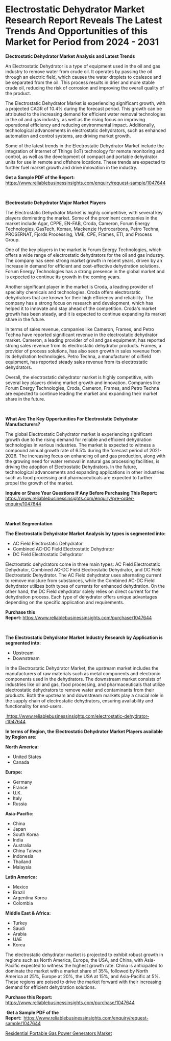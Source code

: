 <p><h1>Electrostatic Dehydrator Market Research Report Reveals The Latest Trends And Opportunities of this Market for Period from 2024 - 2031</h1></p><p><strong>Electrostatic Dehydrator Market Analysis and Latest Trends</strong></p>
<p><p>An Electrostatic Dehydrator is a type of equipment used in the oil and gas industry to remove water from crude oil. It operates by passing the oil through an electric field, which causes the water droplets to coalesce and be separated from the oil. This process results in drier and more stable crude oil, reducing the risk of corrosion and improving the overall quality of the product.</p><p>The Electrostatic Dehydrator Market is experiencing significant growth, with a projected CAGR of 10.4% during the forecast period. This growth can be attributed to the increasing demand for efficient water removal technologies in the oil and gas industry, as well as the rising focus on improving operational efficiency and reducing environmental impact. Additionally, technological advancements in electrostatic dehydrators, such as enhanced automation and control systems, are driving market growth.</p><p>Some of the latest trends in the Electrostatic Dehydrator Market include the integration of Internet of Things (IoT) technology for remote monitoring and control, as well as the development of compact and portable dehydrator units for use in remote and offshore locations. These trends are expected to further fuel market growth and drive innovation in the industry.</p></p>
<p><strong>Get a Sample PDF of the Report:&nbsp;</strong> <a href="https://www.reliablebusinessinsights.com/enquiry/request-sample/1047644">https://www.reliablebusinessinsights.com/enquiry/request-sample/1047644</a></p>
<p>&nbsp;</p>
<p><strong>Electrostatic Dehydrator Major Market Players</strong></p>
<p><p>The Electrostatic Dehydrator Market is highly competitive, with several key players dominating the market. Some of the prominent companies in the market include Agar, CPPE, EN-FAB, Croda, Cameron, Forum Energy Technologies, GasTech, Komax, Mackenzie Hydrocarbons, Petro Techna, PROSERNAT, Fjords Processing, VME, CPE, Frames, ETI, and Process Group.</p><p>One of the key players in the market is Forum Energy Technologies, which offers a wide range of electrostatic dehydrators for the oil and gas industry. The company has seen strong market growth in recent years, driven by an increase in demand for efficient and cost-effective dehydration solutions. Forum Energy Technologies has a strong presence in the global market and is expected to continue its growth in the coming years.</p><p>Another significant player in the market is Croda, a leading provider of specialty chemicals and technologies. Croda offers electrostatic dehydrators that are known for their high efficiency and reliability. The company has a strong focus on research and development, which has helped it to innovate and stay ahead of the competition. Croda's market growth has been steady, and it is expected to continue expanding its market share in the future.</p><p>In terms of sales revenue, companies like Cameron, Frames, and Petro Techna have reported significant revenue in the electrostatic dehydrator market. Cameron, a leading provider of oil and gas equipment, has reported strong sales revenue from its electrostatic dehydrator products. Frames, a provider of process solutions, has also seen growth in sales revenue from its dehydration technologies. Petro Techna, a manufacturer of oilfield equipment, has reported steady sales revenue from its electrostatic dehydrators.</p><p>Overall, the electrostatic dehydrator market is highly competitive, with several key players driving market growth and innovation. Companies like Forum Energy Technologies, Croda, Cameron, Frames, and Petro Techna are expected to continue leading the market and expanding their market share in the future.</p></p>
<p>&nbsp;</p>
<p><strong>What Are The Key Opportunities For Electrostatic Dehydrator Manufacturers?</strong></p>
<p><p>The global Electrostatic Dehydrator market is experiencing significant growth due to the rising demand for reliable and efficient dehydration technologies in various industries. The market is expected to witness a compound annual growth rate of 6.5% during the forecast period of 2021-2026. The increasing focus on enhancing oil and gas production, along with the growing need for water removal in natural gas processing facilities, is driving the adoption of Electrostatic Dehydrators. In the future, technological advancements and expanding applications in other industries such as food processing and pharmaceuticals are expected to further propel the growth of the market.</p></p>
<p><strong>Inquire or Share Your Questions If Any Before Purchasing This Report:</strong> <a href="https://www.reliablebusinessinsights.com/enquiry/pre-order-enquiry/1047644">https://www.reliablebusinessinsights.com/enquiry/pre-order-enquiry/1047644</a></p>
<p>&nbsp;</p>
<p><strong>Market Segmentation</strong></p>
<p><strong>The Electrostatic Dehydrator Market Analysis by types is segmented into:</strong></p>
<p><ul><li>AC Field Electrostatic Dehydrator</li><li>Combined AC-DC Field Electrostatic Dehydrator</li><li>DC Field Electrostatic Dehydrator</li></ul></p>
<p><p>Electrostatic dehydrators come in three main types: AC Field Electrostatic Dehydrator, Combined AC-DC Field Electrostatic Dehydrator, and DC Field Electrostatic Dehydrator. The AC Field dehydrator uses alternating current to remove moisture from substances, while the Combined AC-DC Field dehydrator utilizes both types of currents for enhanced dehydration. On the other hand, the DC Field dehydrator solely relies on direct current for the dehydration process. Each type of dehydrator offers unique advantages depending on the specific application and requirements.</p></p>
<p><strong>Purchase this Report:&nbsp;</strong><a href="https://www.reliablebusinessinsights.com/purchase/1047644">https://www.reliablebusinessinsights.com/purchase/1047644</a></p>
<p>&nbsp;</p>
<p><strong>The Electrostatic Dehydrator Market Industry Research by Application is segmented into:</strong></p>
<p><ul><li>Upstream</li><li>Downstream</li></ul></p>
<p><p>In the Electrostatic Dehydrator Market, the upstream market includes the manufacturers of raw materials such as metal components and electronic components used in the dehydrators. The downstream market consists of industries like oil and gas, food processing, and pharmaceuticals that utilize electrostatic dehydrators to remove water and contaminants from their products. Both the upstream and downstream markets play a crucial role in the supply chain of electrostatic dehydrators, ensuring availability and functionality for end-users.</p></p>
<p><a href="https://www.reliablebusinessinsights.com/electrostatic-dehydrator-r1047644">&nbsp;https://www.reliablebusinessinsights.com/electrostatic-dehydrator-r1047644</a></p>
<p><strong>In terms of Region, the Electrostatic Dehydrator Market Players available by Region are:</strong></p>
<p>
    <p> <strong> North America: </strong>
        <ul>
            <li>United States</li>
            <li>Canada</li>
        </ul>
        </p> 
    <p> <strong> Europe: </strong>
        <ul>
            <li>Germany</li>
            <li>France</li>
            <li>U.K.</li>
            <li>Italy</li>
            <li>Russia</li>
        </ul>
        </p> 
    <p> <strong> Asia-Pacific: </strong>
        <ul>
            <li>China</li>
            <li>Japan</li>
            <li>South Korea</li>
            <li>India</li>
            <li>Australia</li>
            <li>China Taiwan</li>
            <li>Indonesia</li>
            <li>Thailand</li>
            <li>Malaysia</li>
        </ul>
        </p> 
    <p> <strong> Latin America: </strong>
        <ul>
            <li>Mexico</li>
            <li>Brazil</li>
            <li>Argentina Korea</li>
            <li>Colombia</li>
        </ul>
        </p> 
    <p> <strong> Middle East & Africa: </strong>
        <ul>
            <li>Turkey</li>
            <li>Saudi</li>
            <li>Arabia</li>
            <li>UAE</li>
            <li>Korea</li>
        </ul>
    </p>
    </p>
<p><p>The electrostatic dehydrator market is projected to exhibit robust growth in regions such as North America, Europe, the USA, and China, with Asia-Pacific expected to witness the highest growth rate. China is anticipated to dominate the market with a market share of 35%, followed by North America at 25%, Europe at 20%, the USA at 15%, and Asia-Pacific at 5%. These regions are poised to drive the market forward with their increasing demand for efficient dehydration solutions.</p></p>
<p><strong>Purchase this Report: </strong><a href="https://www.reliablebusinessinsights.com/purchase/1047644">https://www.reliablebusinessinsights.com/purchase/1047644</a></p>
<p>&nbsp;<strong>Get a Sample PDF of the Report:&nbsp;&nbsp;</strong><a href="https://www.reliablebusinessinsights.com/enquiry/request-sample/1047644">https://www.reliablebusinessinsights.com/enquiry/request-sample/1047644</a></p>
<p><strong></strong></p>
<p><p><a href="https://view.publitas.com/reportprime-1/residential-portable-gas-power-generators-industry-analysis-report-its-market-size-growing-with-a-cagr-of-14-9-by-applications-types-and-region-forecasted-for-period-from-2024-to-2031/">Residential Portable Gas Power Generators Market</a></p></p>